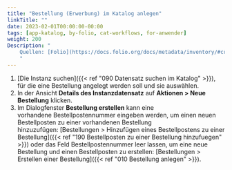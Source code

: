 ```yaml
---
title: "Bestellung (Erwerbung) im Katalog anlegen"
linkTitle: ""
date: 2023-02-01T00:00:00-00:00
tags: [app-katalog, by-folio, cat-workflows, for-anwender]
weight: 200
Description: "
    Quellen: [Folio](https://docs.folio.org/docs/metadata/inventory/#creating-a-new-order) & [GBV](https://info.gbv.de/display/FOLIOGBVEXTERN/Folio:+Bestellung+(Erwerbung)+im+Katalog+anlegen)
    "
---
```


1.  [Die Instanz suchen]({{< ref "090 Datensatz suchen im Katalog" >}}), für die eine Bestellung angelegt werden soll und sie auswählen.
2.  In der Ansicht **Details des Instanzdatensatz** auf **Aktionen > Neue Bestellung** klicken.
3.  Im Dialogfenster **Bestellung erstellen** kann eine vorhandene Bestellpostennummer eingeben werden, um einen neuen Bestellposten zu einer vorhandenen Bestellung hinzuzufügen: [Bestellungen > Hinzufügen eines Bestellpostens zu einer Bestellung]({{< ref "190 Bestellposten zu einer Bestellung hinzufuegen" >}}) oder das Feld Bestellpostennummer leer lassen, um eine neue Bestellung und einen Bestellposten zu erstellen: [Bestellungen > Erstellen einer Bestellung]({{< ref "010 Bestellung anlegen" >}}).
